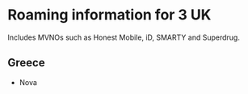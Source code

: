 # Roaming information for 3 UK

Includes MVNOs such as Honest Mobile, iD, SMARTY and Superdrug.

## Greece

* Nova

